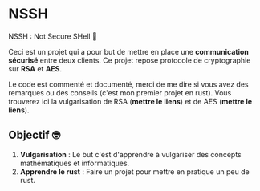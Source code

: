 # NSSH

NSSH : Not Secure SHell :ninja:

Ceci est un projet qui a pour but de mettre en place une **communication sécurisé** entre deux clients.
Ce projet repose protocole de cryptographie sur **RSA** et **AES**.

Le code est commenté et documenté, merci de me dire si vous avez des remarques ou des conseils (c'est mon premier projet en rust).
Vous trouverez ici la vulgarisation de RSA (**mettre le liens**) et de AES (**mettre le liens**).

## Objectif :nerd_face:

1. **Vulgarisation** : Le but c'est d'apprendre à vulgariser des concepts mathématiques et informatiques.
2. **Apprendre le rust** : Faire un projet pour mettre en pratique un peu de rust.
